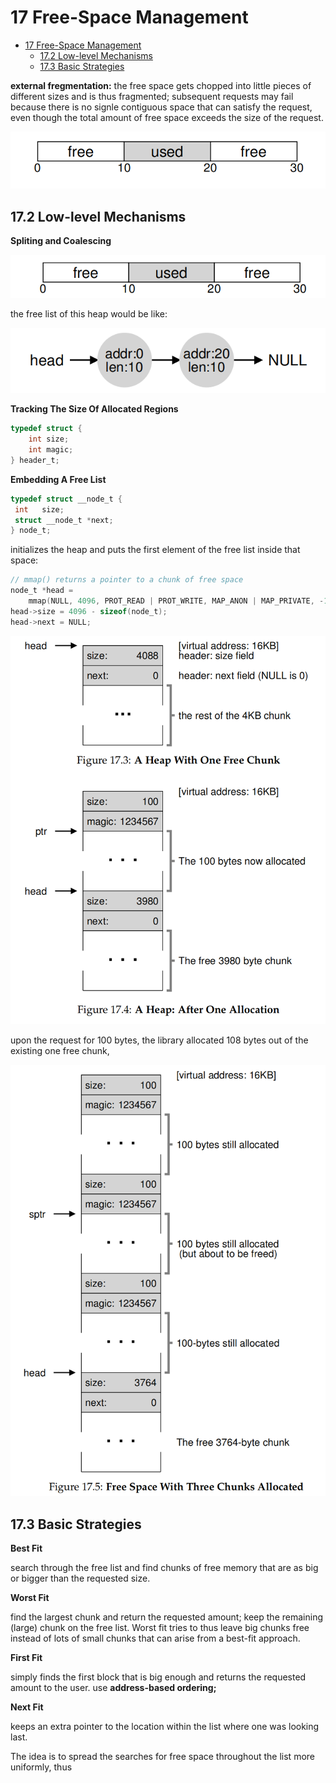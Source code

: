 # 17 Free-Space Management

<!--toc:start-->

- [17 Free-Space Management](#17-free-space-management)
  - [17.2 Low-level Mechanisms](#172-low-level-mechanisms)
  - [17.3 Basic Strategies](#173-basic-strategies)
  <!--toc:end-->

**external fregmentation:** the free space gets chopped into little pieces of different sizes and is thus fragmented; subsequent requests may fail because there is no signle contiguous space that can satisfy the request, even though the total amount of free space exceeds the size of the request.

![image-20230312020013311](./ch17.assets/image-20230312020013311.png)

## 17.2 Low-level Mechanisms

**Spliting and Coalescing**

![image-20230312020311090](./ch17.assets/image-20230312020311090.png)

the free list of this heap would be like:

![image-20230312020449607](./ch17.assets/image-20230312020449607.png)

**Tracking The Size Of Allocated Regions**

```c
typedef struct {
    int size;
    int magic;
} header_t;
```

**Embedding A Free List**

```c
typedef struct __node_t {
 int   size;
 struct __node_t *next;
} node_t;
```

initializes the heap and puts the first element of the free list inside that space:

```c
// mmap() returns a pointer to a chunk of free space
node_t *head =
    mmap(NULL, 4096, PROT_READ | PROT_WRITE, MAP_ANON | MAP_PRIVATE, -1, 0);
head->size = 4096 - sizeof(node_t);
head->next = NULL;
```

![image-20230312021401933](./ch17.assets/image-20230312021401933.png)

upon the request for 100 bytes, the library allocated 108 bytes out of the existing one free chunk,

![image-20230312021520372](./ch17.assets/image-20230312021520372.png)

## 17.3 Basic Strategies

**Best Fit**

search through the free list and find chunks of free memory that are as big or bigger than the requested size.

**Worst Fit**

find the largest chunk and return the requested amount; keep the remaining (large) chunk on the free list. Worst fit tries to thus leave big chunks free instead of lots of small chunks that can arise from a best-fit approach.

**First Fit**

simply finds the first block that is big enough and returns the requested amount to the user. use **address-based ordering;**

**Next Fit**

keeps an extra pointer to the location within the list where one was looking last.

The idea is to spread the searches for free space throughout the list more uniformly, thus
